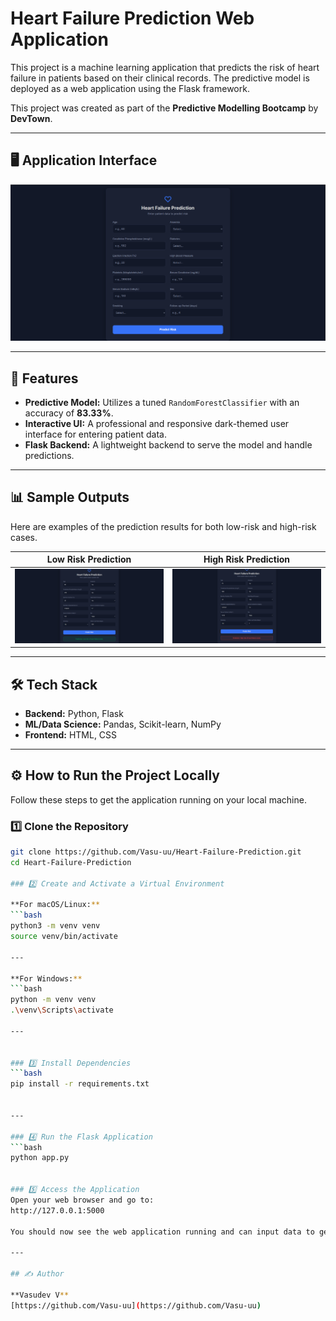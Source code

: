 # Heart Failure Prediction Web Application

This project is a machine learning application that predicts the risk of heart failure in patients based on their clinical records. The predictive model is deployed as a web application using the Flask framework.

This project was created as part of the **Predictive Modelling Bootcamp** by **DevTown**.

---

## 🖥️ Application Interface

![UI Screenshot](Screenshots/s1.png)

---

## 🚀 Features

- **Predictive Model:** Utilizes a tuned `RandomForestClassifier` with an accuracy of **83.33%**.
- **Interactive UI:** A professional and responsive dark-themed user interface for entering patient data.
- **Flask Backend:** A lightweight backend to serve the model and handle predictions.

---

## 📊 Sample Outputs

Here are examples of the prediction results for both low-risk and high-risk cases.

| Low Risk Prediction                     | High Risk Prediction                     |
| --------------------------------------- | ---------------------------------------- |
| ![Low Risk Output](Screenshots/s2.png)   | ![High Risk Output](Screenshots/s3.png)   |

---

## 🛠️ Tech Stack

- **Backend:** Python, Flask  
- **ML/Data Science:** Pandas, Scikit-learn, NumPy  
- **Frontend:** HTML, CSS  

---

## ⚙️ How to Run the Project Locally

Follow these steps to get the application running on your local machine.

### 1️⃣ Clone the Repository
```bash
git clone https://github.com/Vasu-uu/Heart-Failure-Prediction.git
cd Heart-Failure-Prediction

### 2️⃣ Create and Activate a Virtual Environment

**For macOS/Linux:**
```bash
python3 -m venv venv
source venv/bin/activate

---

**For Windows:**
```bash
python -m venv venv
.\venv\Scripts\activate

---


### 3️⃣ Install Dependencies
```bash
pip install -r requirements.txt


---

### 4️⃣ Run the Flask Application
```bash
python app.py


### 5️⃣ Access the Application  
Open your web browser and go to:  
http://127.0.0.1:5000

You should now see the web application running and can input data to get predictions.

---

## ✍️ Author

**Vasudev V**  
[https://github.com/Vasu-uu](https://github.com/Vasu-uu)